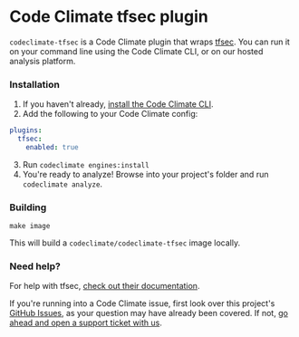 # Code Climate tfsec plugin

`codeclimate-tfsec` is a Code Climate plugin that wraps [tfsec](https://github.com/aquasecurity/tfsec). You can run it on your command line using the Code Climate CLI, or on our hosted analysis platform.

### Installation

1. If you haven't already, [install the Code Climate CLI](https://github.com/codeclimate/codeclimate).
2. Add the following to your Code Climate config:
  ```yaml
  plugins:
    tfsec:
      enabled: true
  ```
3. Run `codeclimate engines:install`
4. You're ready to analyze! Browse into your project's folder and run `codeclimate analyze`.

### Building

```console
make image
```

This will build a `codeclimate/codeclimate-tfsec` image locally.

### Need help?

For help with tfsec, [check out their documentation](https://github.com/aquasecurity/tfsec).

If you're running into a Code Climate issue, first look over this project's [GitHub Issues](https://github.com/aquasecurity/tfsec/issues), as your question may have already been covered. If not, [go ahead and open a support ticket with us](https://codeclimate.com/help).
